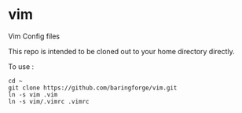 vim
===

Vim Config files

This repo is intended to be cloned out to your home directory directly.

To use :
```
cd ~
git clone https://github.com/baringforge/vim.git
ln -s vim .vim
ln -s vim/.vimrc .vimrc
```
